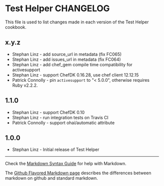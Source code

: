 Test Helper CHANGELOG
=====================

This file is used to list changes made in each version of the Test Helper cookbook.

x.y.z
-----

- Stephan Linz - add source_url in metadata (fix FC065)
- Stephan Linz - add issues_url in metadata (fix FC064)
- Stephan Linz - add chef_gem compile time compatibility for activesupport
- Stephan Linz - support ChefDK 0.16.28, use chef client 12.12.15
- Patrick Connolly - pin `activesupport` to "< 5.0.0", otherwise
  requires Ruby v2.2.2.

1.1.0
-----
- Stephan Linz - support ChefDK 0.10
- Stephan Linz - run integration tests on Travis CI
- Patrick Connolly - support ohai/automatic attribute

1.0.0
-----
- Stephan Linz - Initial release of Test Helper

- - -
Check the [Markdown Syntax Guide](http://daringfireball.net/projects/markdown/syntax)
for help with Markdown.

The [Github Flavored Markdown page](http://github.github.com/github-flavored-markdown/)
describes the differences between markdown on github and standard markdown.
